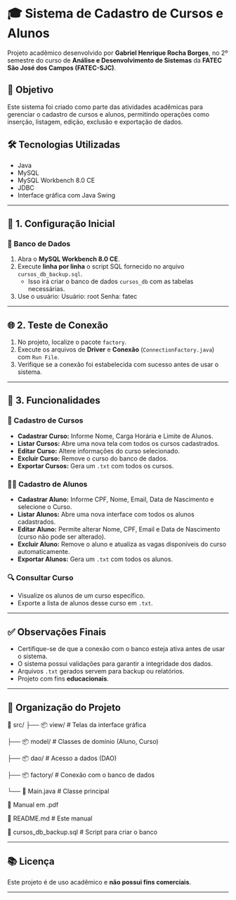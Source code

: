 # 🎓 Sistema de Cadastro de Cursos e Alunos

Projeto acadêmico desenvolvido por **Gabriel Henrique Rocha Borges**, no 2º semestre do curso de **Análise e Desenvolvimento de Sistemas** da **FATEC São José dos Campos (FATEC-SJC)**.

## 📌 Objetivo
Este sistema foi criado como parte das atividades acadêmicas para gerenciar o cadastro de cursos e alunos, permitindo operações como inserção, listagem, edição, exclusão e exportação de dados.

## 🛠️ Tecnologias Utilizadas
- Java
- MySQL
- MySQL Workbench 8.0 CE
- JDBC
- Interface gráfica com Java Swing

---

## 🔧 1. Configuração Inicial

### 💾 Banco de Dados
1. Abra o **MySQL Workbench 8.0 CE**.
2. Execute **linha por linha** o script SQL fornecido no arquivo `cursos_db_backup.sql`.
   - Isso irá criar o banco de dados `cursos_db` com as tabelas necessárias.
3. Use o usuário: 
Usuário: root
Senha: fatec

---

## 🌐 2. Teste de Conexão
1. No projeto, localize o pacote `factory`.
2. Execute os arquivos de **Driver** e **Conexão** (`ConnectionFactory.java`) com `Run File`.
3. Verifique se a conexão foi estabelecida com sucesso antes de usar o sistema.

---

## 📘 3. Funcionalidades

### 🏫 Cadastro de Cursos
- **Cadastrar Curso:** Informe Nome, Carga Horária e Limite de Alunos.
- **Listar Cursos:** Abre uma nova tela com todos os cursos cadastrados.
- **Editar Curso:** Altere informações do curso selecionado.
- **Excluir Curso:** Remove o curso do banco de dados.
- **Exportar Cursos:** Gera um `.txt` com todos os cursos.

### 👨‍🎓 Cadastro de Alunos
- **Cadastrar Aluno:** Informe CPF, Nome, Email, Data de Nascimento e selecione o Curso.
- **Listar Alunos:** Abre uma nova interface com todos os alunos cadastrados.
- **Editar Aluno:** Permite alterar Nome, CPF, Email e Data de Nascimento (curso não pode ser alterado).
- **Excluir Aluno:** Remove o aluno e atualiza as vagas disponíveis do curso automaticamente.
- **Exportar Alunos:** Gera um `.txt` com todos os alunos.

### 🔍 Consultar Curso
- Visualize os alunos de um curso específico.
- Exporte a lista de alunos desse curso em `.txt`.

---

## ✅ Observações Finais
- Certifique-se de que a conexão com o banco esteja ativa antes de usar o sistema.
- O sistema possui validações para garantir a integridade dos dados.
- Arquivos `.txt` gerados servem para backup ou relatórios.
- Projeto com fins **educacionais**.

---

## 📂 Organização do Projeto

📁 src/
├── 📦 view/ # Telas da interface gráfica

├── 📦 model/ # Classes de domínio (Aluno, Curso)

├── 📦 dao/ # Acesso a dados (DAO)

├── 📦 factory/ # Conexão com o banco de dados

└── 📜 Main.java # Classe principal

📄 Manual em .pdf

📄 README.md # Este manual

📄 cursos_db_backup.sql # Script para criar o banco

---

## 📚 Licença
Este projeto é de uso acadêmico e **não possui fins comerciais**.

---
